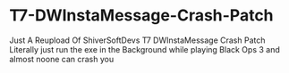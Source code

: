 # T7-DWInstaMessage-Crash-Patch
Just A Reupload Of ShiverSoftDevs T7 DWInstaMessage Crash Patch
Literally just run the exe in the Background while playing Black Ops 3 and almost noone can crash you

